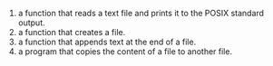 1. a function that reads a text file and prints it to the POSIX standard output.
2. a function that creates a file.
3. a function that appends text at the end of a file.
4. a program that copies the content of a file to another file.
